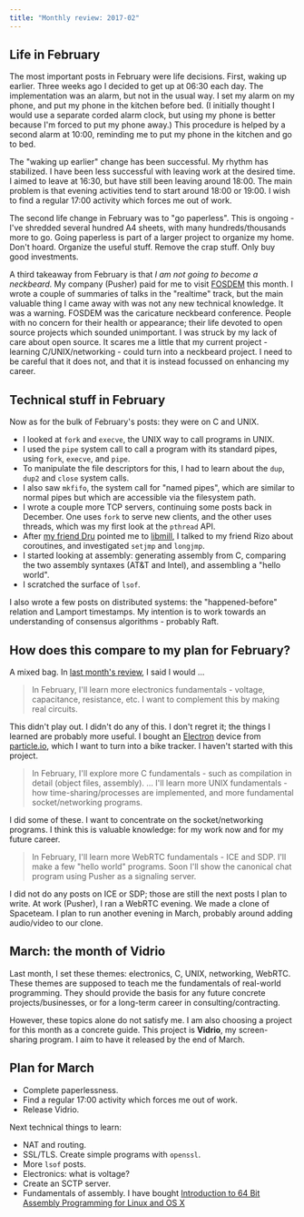 ```yaml
---
title: "Monthly review: 2017-02"
---
```


## Life in February

The most important posts in February were life decisions. First, waking up earlier. Three weeks ago I decided to get up at 06:30 each day. The implementation was an alarm, but not in the usual way. I set my alarm on my phone, and put my phone in the kitchen before bed. (I initially thought I would use a separate corded alarm clock, but using my phone is better because I'm forced to put my phone away.) This procedure is helped by a second alarm at 10:00, reminding me to put my phone in the kitchen and go to bed.

The "waking up earlier" change has been successful. My rhythm has stabilized. I have been less successful with leaving work at the desired time. I aimed to leave at 16:30, but have still been leaving around 18:00. The main problem is that evening activities tend to start around 18:00 or 19:00. I wish to find a regular 17:00 activity which forces me out of work.

The second life change in February was to "go paperless". This is ongoing - I've shredded several hundred A4 sheets, with many hundreds/thousands more to go. Going paperless is part of a larger project to organize my home. Don't hoard. Organize the useful stuff. Remove the crap stuff. Only buy good investments.

A third takeaway from February is that _I am not going to become a neckbeard._ My company (Pusher) paid for me to visit [FOSDEM](https://fosdem.org/2017/) this month. I wrote a couple of summaries of talks in the "realtime" track, but the main valuable thing I came away with was not any new technical knowledge. It was a warning. FOSDEM was the caricature neckbeard conference. People with no concern for their health or appearance; their life devoted to open source projects which sounded unimportant. I was struck by my lack of care about open source. It scares me a little that my current project - learning C/UNIX/networking - could turn into a neckbeard project. I need to be careful that it does not, and that it is instead focussed on enhancing my career.


## Technical stuff in February

Now as for the bulk of February's posts: they were on C and UNIX.

* I looked at `fork` and `execve`, the UNIX way to call programs in UNIX.
* I used the `pipe` system call to call a program with its standard pipes, using `fork`, `execve`, and `pipe`.
* To manipulate the file descriptors for this, I had to learn about the `dup`, `dup2` and `close` system calls.
* I also saw `mkfifo`, the system call for "named pipes", which are similar to normal pipes but which are accessible via the filesystem path.
* I wrote a couple more TCP servers, continuing some posts back in December. One uses `fork` to serve new clients, and the other uses threads, which was my first look at the `pthread` API.
* After [my friend Dru](http://alexandrutopliceanu.ro/) pointed me to [libmill](http://libmill.org/), I talked to my friend Rizo about coroutines, and investigated `setjmp` and `longjmp`.
* I started looking at assembly: generating assembly from C, comparing the two assembly syntaxes (AT&T and Intel), and assembling a "hello world".
* I scratched the surface of `lsof`.

I also wrote a few posts on distributed systems: the "happened-before" relation and Lamport timestamps. My intention is to work towards an understanding of consensus algorithms - probably Raft.


## How does this compare to my plan for February?

A mixed bag. In [last month's review](/2017/02/01/monthly-review-2017-01/), I said I would ...

> In February, I'll learn more electronics fundamentals - voltage, capacitance, resistance, etc. I want to complement this by making real circuits.

This didn't play out. I didn't do any of this. I don't regret it; the things I learned are probably more useful. I bought an [Electron](https://store.particle.io/collections/electron) device from [particle.io](https://www.particle.io/), which I want to turn into a bike tracker. I haven't started with this project.

> In February, I'll explore more C fundamentals - such as compilation in detail (object files, assembly). ... I'll learn more UNIX fundamentals - how time-sharing/processes are implemented, and more fundamental socket/networking programs.

I did some of these. I want to concentrate on the socket/networking programs. I think this is valuable knowledge: for my work now and for my future career.

> In February, I'll learn more WebRTC fundamentals - ICE and SDP. I'll make a few "hello world" programs. Soon I'll show the canonical chat program using Pusher as a signaling server.

I did not do any posts on ICE or SDP; those are still the next posts I plan to write. At work (Pusher), I ran a WebRTC evening. We made a clone of Spaceteam. I plan to run another evening in March, probably around adding audio/video to our clone.


## March: the month of Vidrio

Last month, I set these themes: electronics, C, UNIX, networking, WebRTC. These themes are supposed to teach me the fundamentals of real-world programming. They should provide the basis for any future concrete projects/businesses, or for a long-term career in consulting/contracting.

However, these topics alone do not satisfy me. I am also choosing a project for this month as a concrete guide. This project is **Vidrio**, my screen-sharing program. I aim to have it released by the end of March.


## Plan for March

* Complete paperlessness.
* Find a regular 17:00 activity which forces me out of work.
* Release Vidrio.

Next technical things to learn:

* NAT and routing.
* SSL/TLS. Create simple programs with `openssl`.
* More `lsof` posts.
* Electronics: what is voltage?
* Create an SCTP server.
* Fundamentals of assembly. I have bought [Introduction to 64 Bit Assembly Programming for Linux and OS X](https://www.amazon.com/Introduction-Bit-Assembly-Programming-Linux/dp/1484921909)
